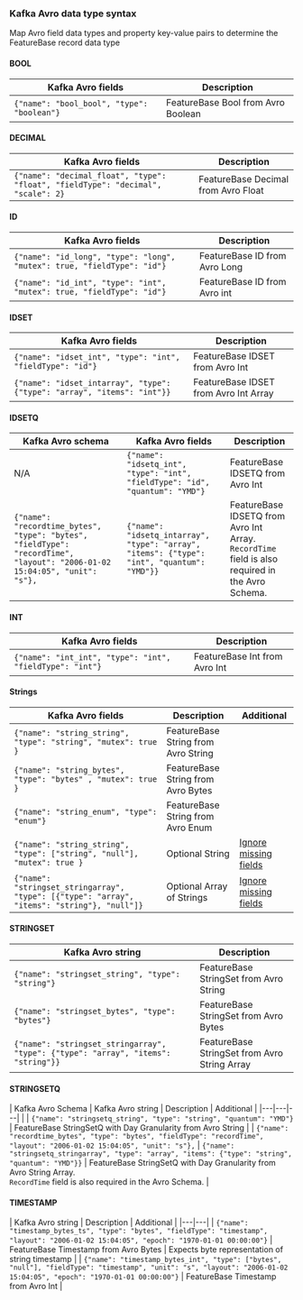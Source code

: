 ### Kafka Avro data type syntax

Map Avro field data types and property key-value pairs to determine the FeatureBase record data type

#### BOOL

| Kafka Avro fields | Description |
|---|---|
| `{"name": "bool_bool", "type": "boolean"}` | FeatureBase Bool from Avro Boolean

#### DECIMAL

| Kafka Avro fields | Description |
|---|---|
| `{"name": "decimal_float", "type": "float", "fieldType": "decimal", "scale": 2}` | FeatureBase Decimal from Avro Float |

#### ID

| Kafka Avro fields | Description |
|---|---|
| `{"name": "id_long", "type": "long", "mutex": true, "fieldType": "id"}` | FeatureBase ID from Avro Long |
| `{"name": "id_int", "type": "int", "mutex": true, "fieldType": "id"}` | FeatureBase ID from Avro int |

#### IDSET

| Kafka Avro fields | Description |
|---|---|
| `{"name": "idset_int", "type": "int", "fieldType": "id"}` | FeatureBase IDSET from Avro Int |
| `{"name": "idset_intarray", "type": {"type": "array", "items": "int"}}` | FeatureBase IDSET from Avro Int Array |

#### IDSETQ

| Kafka Avro schema | Kafka Avro fields | Description |
|---|---|---|
| N/A | `{"name": "idsetq_int", "type": "int", "fieldType": "id", "quantum": "YMD"}` | FeatureBase IDSETQ from Avro Int |
| `{"name": "recordtime_bytes", "type": "bytes", "fieldType": "recordTime", "layout": "2006-01-02 15:04:05", "unit": "s"},` | `{"name": "idsetq_intarray", "type": "array", "items": {"type": "int", "quantum": "YMD"}}`| FeatureBase IDSETQ from Avro Int Array.<br/>`RecordTime` field is also required in the Avro Schema. |

#### INT

| Kafka Avro fields | Description |
|---|---|
| `{"name": "int_int", "type": "int", "fieldType": "int"}` | FeatureBase Int from Avro Int |

#### Strings

| Kafka Avro fields | Description | Additional |
|---|---|---|
| `{"name": "string_string", "type": "string", "mutex": true }`| FeatureBase String from Avro String |  |
| `{"name": "string_bytes", "type": "bytes" , "mutex": true }` | FeatureBase String from Avro Bytes |  |
| `{"name": "string_enum", "type": "enum"}` | FeatureBase String from Avro Enum |  |
| `{"name": "string_string", "type": ["string", "null"], "mutex": true }` | Optional String | [Ignore missing fields](#ignore-missing-fields) |
| `{"name": "stringset_stringarray", "type": [{"type": "array", "items": "string"}, "null"]}` | Optional Array of Strings | [Ignore missing fields](#ignore-missing-fields) |

#### STRINGSET

| Kafka Avro string | Description |
|---|---|
| `{"name": "stringset_string", "type": "string"}` | FeatureBase StringSet from Avro String |
| `{"name": "stringset_bytes", "type": "bytes"}` | FeatureBase StringSet from Avro Bytes |
| `{"name": "stringset_stringarray", "type": {"type": "array", "items": "string"}}` | FeatureBase StringSet from Avro String Array |

#### STRINGSETQ

| Kafka Avro Schema | Kafka Avro string | Description | Additional |
|---|---|---|
|  | `{"name": "stringsetq_string", "type": "string", "quantum": "YMD"}` | FeatureBase StringSetQ with Day Granularity from Avro String |
| `{"name": "recordtime_bytes", "type": "bytes", "fieldType": "recordTime", "layout": "2006-01-02 15:04:05", "unit": "s"},` | `{"name": "stringsetq_stringarray", "type": "array", "items": {"type": "string", "quantum": "YMD"}}` | FeatureBase StringSetQ with Day Granularity from Avro String Array. <br/>`RecordTime` field is also required in the Avro Schema. |

#### TIMESTAMP

| Kafka Avro string | Description | Additional |
|---|---|
| `{"name": "timestamp_bytes_ts", "type": "bytes", "fieldType": "timestamp", "layout": "2006-01-02 15:04:05", "epoch": "1970-01-01 00:00:00"}` | FeatureBase Timestamp from Avro Bytes | Expects byte representation of string timestamp |
| `{"name": "timestamp_bytes_int", "type": ["bytes", "null"], "fieldType": "timestamp", "unit": "s", "layout": "2006-01-02 15:04:05", "epoch": "1970-01-01 00:00:00"}` | FeatureBase Timestamp from Avro Int |
